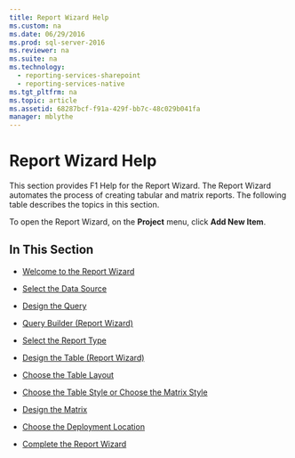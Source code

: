 ```yaml
---
title: Report Wizard Help
ms.custom: na
ms.date: 06/29/2016
ms.prod: sql-server-2016
ms.reviewer: na
ms.suite: na
ms.technology: 
  - reporting-services-sharepoint
  - reporting-services-native
ms.tgt_pltfrm: na
ms.topic: article
ms.assetid: 68287bcf-f91a-429f-bb7c-48c029b041fa
manager: mblythe
---
```

# Report Wizard Help
This section provides F1 Help for the Report Wizard. The Report Wizard automates the process of creating tabular and matrix reports. The following table describes the topics in this section.  
  
 To open the Report Wizard, on the **Project** menu, click **Add New Item**.  
  
## In This Section  
  
-   [Welcome to the Report Wizard](../../Topics/TopicNameNotContainA/Welcome-to-the-Report-Wizard.md)  
  
-   [Select the Data Source](../../Topics/TopicNameNotContainA/Select-the-Data-Source.md)  
  
-   [Design the Query](../../Topics/TopicNameNotContainA/Design-the-Query.md)  
  
-   [Query Builder (Report Wizard)](../../Topics/TopicNameNotContainA/Query-Builder--Report-Wizard-.md)  
  
-   [Select the Report Type](../../Topics/TopicNameNotContainA/Select-the-Report-Type.md)  
  
-   [Design the Table (Report Wizard)](../../Topics/TopicNameNotContainA/Design-the-Table--Report-Wizard-.md)  
  
-   [Choose the Table Layout](../../Topics/TopicNameNotContainA/Choose-the-Table-Layout.md)  
  
-   [Choose the Table Style or Choose the Matrix Style](../../Topics/TopicNameNotContainA/Choose-the-Table-Style-or-Choose-the-Matrix-Style.md)  
  
-   [Design the Matrix](../../Topics/TopicNameNotContainA/Design-the-Matrix.md)  
  
-   [Choose the Deployment Location](../../Topics/TopicNameNotContainA/Choose-the-Deployment-Location.md)  
  
-   [Complete the Report Wizard](../../Topics/TopicNameNotContainA/Complete-the-Report-Wizard.md)